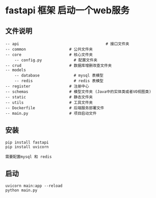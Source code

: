 # fastapi 框架 启动一个web服务
    

## 文件说明
	-- api									    # 接口文件夹
    -- common                   # 公共文件夹
    -- core                     # 核心文件夹
        -- config.py              # 配置文件夹
    -- crud                     # 数据库增删改查文件夹
    -- models                   
        -- database               # mysql 表模型
        -- redis                  # redis 表模型
    -- register                 # 注册中心
    -- schemas                  # 模型文件夹 (Java中的实体类或者VO视图类)
    -- static                   # 静态文件夹
    -- utils                    # 工具文件夹
    -- Dockerfile               # 后端服务部署文件
    -- main.py                  # 项目启动文件

## 安装
    pip install fastapi 
    pip install uvicorn

    需要配置mysql 和 redis


## 启动
    uvicorn main:app --reload
    python main.py